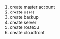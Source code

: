1. create master account
2. create users
3. create backup
4. create server
5. create route53
6. create cloudfront

